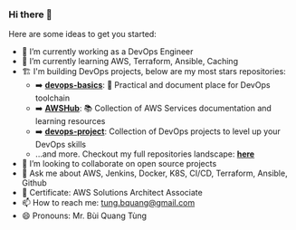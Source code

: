 ### Hi there 👋

Here are some ideas to get you started:

- 🔭 I’m currently working as a DevOps Engineer
- 🌱 I’m currently learning AWS, Terraform, Ansible, Caching
- 🏗️ I'm building DevOps projects, below are my most stars repositories:
   - ➡️ [**devops-basics**](https://github.com/tungbq/devops-basics): 🚀 Practical and document place for DevOps toolchain
   - ➡️ [**AWSHub**](https://github.com/tungbq/AWSHub): 📚 Collection of AWS Services documentation and learning resources
   - ➡️ [**devops-project**](https://github.com/tungbq/devops-project): Collection of DevOps projects to level up your DevOps skills
   - ...and more. Checkout my full repositories landscape: [**here**](https://github.com/tungbq/repos)
- 👯 I’m looking to collaborate on open source projects
- 💬 Ask me about AWS, Jenkins, Docker, K8S, CI/CD, Terraform, Ansible, Github
- 🥇 Certificate: AWS Solutions Architect Associate
- 📫 How to reach me: tung.bquang@gmail.com
- 😄 Pronouns: Mr. Bùi Quang Tùng

<!--![Tung's GitHub stats](https://github-readme-stats.vercel.app/api?username=tungbq&count_private=true&theme=tokyonight&show_icons=true)
<!--![GitHub Streak](https://streak-stats.demolab.com?user=tungbq&theme=dark)
